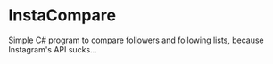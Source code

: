 # InstaCompare
Simple C# program to compare followers and following lists, because Instagram's API sucks...
